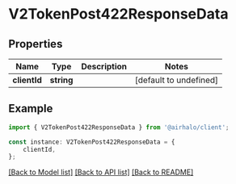 # V2TokenPost422ResponseData


## Properties

Name | Type | Description | Notes
------------ | ------------- | ------------- | -------------
**clientId** | **string** |  | [default to undefined]

## Example

```typescript
import { V2TokenPost422ResponseData } from '@airhalo/client';

const instance: V2TokenPost422ResponseData = {
    clientId,
};
```

[[Back to Model list]](../README.md#documentation-for-models) [[Back to API list]](../README.md#documentation-for-api-endpoints) [[Back to README]](../README.md)
